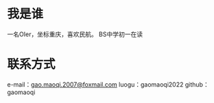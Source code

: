 # 我是谁
一名OIer，坐标重庆，喜欢民航。
BS中学初一在读

# 联系方式
e-mail：gao.maoqi.2007@foxmail.com
luogu：gaomaoqi2022
github：gaomaoqi
